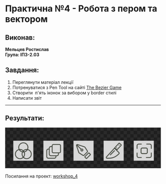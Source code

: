 # Практична №4 - Робота з пером та вектором

## Виконав:  
**Мельцев Ростислав**  
**Група: ІПЗ-2.03**  

## Завдання:
1. Переглянути матеріал лекції
2. Потренуватися з Pen Tool на сайті [The Bezier Game](https://bezier.method.ac/?authuser=0)
3. Створити  п'ять іконок за вибором у border стилі
4. Написати звіт

---

## Результати:  
<img src="images/Icons.jpg"/>

Посилання на проект: [workshop_4](https://www.figma.com/design/138qA0cYf1BYJHqAdRjfFp/Untitled?node-id=1-30&t=ziQL0nOA4rb7i3qb-1)
